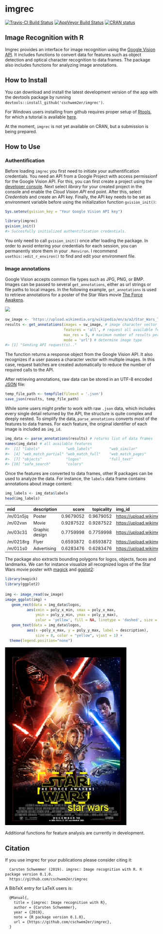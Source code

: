 
<!-- README.md is generated from README.Rmd. Please edit that file -->

# imgrec

[![Travis-CI Build
Status](https://travis-ci.org/cschwem2er/imgrec.svg?branch=master)](https://travis-ci.org/cschwem2er/imgrec)
[![AppVeyor Build
Status](https://ci.appveyor.com/api/projects/status/github/cschwem2er/imgrec?branch=master&svg=true)](https://ci.appveyor.com/project/cschwem2er/imgrec)
[![CRAN
status](https://www.r-pkg.org/badges/version/imgrec)](https://cran.r-project.org/package=imgrec)

## Image Recognition with R

Imgrec provides an interface for image recognition using the [Google
Vision API](https://cloud.google.com/vision/). It includes functions to
convert data for features such as object detection and optical character
recognition to data frames. The package also includes functions for
analyzing image annotations.

## How to Install

You can download and install the latest development version of the app
with the devtools package by running
`devtools::install_github('cschwem2er/imgrec')`.

For Windows users installing from github requires proper setup of
[Rtools](https://cran.r-project.org/bin/windows/Rtools/), for which a
tutorial is available
[here](https://github.com/stan-dev/rstan/wiki/Install-Rtools-for-Windows).

At the moment, `imgrec` is not yet available on CRAN, but a submission
is being prepared.

## How to Use

### Authentification

Before loading `imgrec` you first need to initiate your authentification
credentials. You need an API from a Google Project with access
permissionf for the Google Vision API. For this, you can first create a
project using the [developer
console](https://console.developers.google.com). Next select *library*
for your created project in the console and enable the *Cloud Vision
API* end point. After this, select *Credentials* and create an API key.
Finally, the API key needs to be set as environment variable before
using the initialization function `gvision_init()`:

``` r
Sys.setenv(gvision_key = "Your Google Vision API key")
```

``` r
library(imgrec)
gvision_init()
#> Succesfully initialized authentification credentials.
```

You only need to call `gvision_init()` once after loading the package.
In order to avoid entering your credentials for each session, you can
permanently store them in your `.Renviron`. I recommend
`usethis::edit_r_environ()` to find and edit your environment file.

### Image annotations

Google Vision accepts common file types such as JPG, PNG, or BMP. Images
can be passed to several `get_annotations`, either as url strings or
file paths to local images. In the following example, `get_annotations`
is used to retrieve annotations for a poster of the Star Wars movie [The
Force
Awakens](https://en.wikipedia.org/wiki/Star_Wars:_The_Force_Awakens).

<img src='https://upload.wikimedia.org/wikipedia/en/a/a2/Star_Wars_The_Force_Awakens_Theatrical_Poster.jpg' width='250'>

``` r
sw_image <- 'https://upload.wikimedia.org/wikipedia/en/a/a2/Star_Wars_The_Force_Awakens_Theatrical_Poster.jpg'
results <- get_annotations(images = sw_image, # image character vector
                           features = 'all', # request all available features
                           max_res = 5, # maximum number of results per feature
                           mode = 'url') # determine image type
#> [1] "Sending API request(s).."
```

The function returns a response object from the Google Vision API. It
also recognizes if a user passes a character vector with multiple
images. In this case, request batches are created automatically to
reduce the number of required calls to the API.

After retrieving annotations, raw data can be stored in an UTF-8 encoded
[JSON](https://en.wikipedia.org/wiki/JSON) file:

``` r
temp_file_path <- tempfile(fileext = '.json')
save_json(results, temp_file_path)
```

While some users might prefer to work with raw `.json` data, which
includes every single detail returned by the API, the structure is quite
complex and deeply nested. To simplify the data, `parse_annotations`
converts most of the features to data frames. For each feature, the
original identifier of each image is included as `img_id`.

``` r
img_data <- parse_annotations(results) # returns list of data frames
names(img_data) # all available features
#>  [1] "labels"            "web_labels"        "web_similar"      
#>  [4] "web_match_partial" "web_match_full"    "web_match_pages"  
#>  [7] "objects"           "logos"             "full_text"        
#> [10] "safe_search"       "colors"
```

Once the features are converted to data frames, other R packages can be
used to analyze the data. For instance, the `labels` data frame contains
annotations about image content:

``` r
img_labels <- img_data$labels
head(img_labels)
```

| mid       | description    |     score | topicality | img\_id                                                                                            |
| :-------- | :------------- | --------: | ---------: | :------------------------------------------------------------------------------------------------- |
| /m/01n5jq | Poster         | 0.9679052 |  0.9679052 | <https://upload.wikimedia.org/wikipedia/en/a/a2/Star_Wars_The_Force_Awakens_Theatrical_Poster.jpg> |
| /m/02vxn  | Movie          | 0.9287522 |  0.9287522 | <https://upload.wikimedia.org/wikipedia/en/a/a2/Star_Wars_The_Force_Awakens_Theatrical_Poster.jpg> |
| /m/03c31  | Graphic design | 0.7759998 |  0.7759998 | <https://upload.wikimedia.org/wikipedia/en/a/a2/Star_Wars_The_Force_Awakens_Theatrical_Poster.jpg> |
| /m/0218rg | Flyer          | 0.6593872 |  0.6593872 | <https://upload.wikimedia.org/wikipedia/en/a/a2/Star_Wars_The_Force_Awakens_Theatrical_Poster.jpg> |
| /m/011s0  | Advertising    | 0.6283476 |  0.6283476 | <https://upload.wikimedia.org/wikipedia/en/a/a2/Star_Wars_The_Force_Awakens_Theatrical_Poster.jpg> |

The package also extracts bounding polygons for logos, objects, faces
and landmarks. We can for instance visualize all recognized logos of the
Star Wars movie poster with
[magick](https://cran.r-project.org/web/packages/magick/index.html) and
[ggplot2](https://cran.r-project.org/web/packages/ggplot2/index.html):

``` r
library(magick)
library(ggplot2)

img <- image_read(sw_image) 
image_ggplot(img) + 
   geom_rect(data = img_data$logos, 
          aes(xmin = poly_x_min, xmax = poly_x_max, 
              ymin = poly_y_min, ymax = poly_y_max),
              color = 'yellow', fill = NA, linetype = 'dashed', size = 2) +
   geom_text(data = img_data$logos, 
          aes(x =poly_x_max, y = poly_y_max, label = description),
              size = 8, color = "yellow", vjust = 1) +
  theme(legend.position="none")
```

<img src="man/figures/sw_logo_rec.png" width="400">

Additional functions for feature analysis are currently in development.

## Citation

If you use imgrec for your publications please consider citing
it:

``` 
  Carsten Schwemmer (2019). imgrec: Image recognition with R. R package version 0.1.0.
  https://github.com/cschwem2er/imgrec
```

A BibTeX entry for LaTeX users is:

``` 
  @Manual{,
    title = {imgrec: Image recognition with R},
    author = {Carsten Schwemmer},
    year = {2019},
    note = {R package version 0.1.0},
    url = {https://github.com/cschwem2er/imgrec},
  }
```
